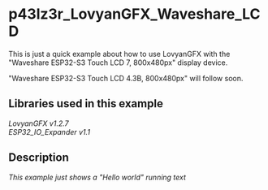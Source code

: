 # p43lz3r_LovyanGFX_Waveshare_LCD

This is just a quick example about how to use LovyanGFX with the "Waveshare ESP32-S3 Touch LCD 7, 800x480px" display device.

"Waveshare ESP32-S3 Touch LCD 4.3B, 800x480px" will follow soon.

## Libraries used in this example

*LovyanGFX v1.2.7*  
*ESP32_IO_Expander v1.1*

## Description

*This example just shows a "Hello world" running text*  
